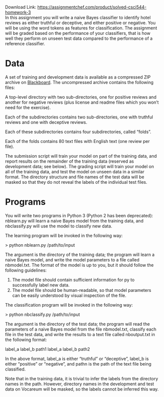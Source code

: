 Download Link: https://assignmentchef.com/product/solved-csci544-homework-3
<br>
In this assignment you will write a naive Bayes classifier to identify hotel reviews as either truthful or deceptive, and either positive or negative. You will be using the word tokens as features for classification. The assignment will be graded based on the performance of your classifiers, that is how well they perform on unseen test data compared to the performance of a reference classifier.

<h1>Data</h1>

A set of training and development data is available as a compressed ZIP archive on <a href="http://blackboard.usc.edu/">Blackboard</a>. The uncompressed archive contains the following files:

A top-level directory with two sub-directories, one for positive reviews and another for negative reviews (plus license and readme files which you won’t need for the exercise).

Each of the subdirectories contains two sub-directories, one with truthful reviews and one with deceptive reviews.

Each of these subdirectories contains four subdirectories, called “folds”.

Each of the folds contains 80 text files with English text (one review per file).

The submission script will train your model on part of the training data, and report results on the remainder of the training data (reserved as development data; see below). The grading script will train your model on all of the training data, and test the model on unseen data in a similar format. The directory structure and file names of the test data will be masked so that they do not reveal the labels of the individual test files.

<h1>Programs</h1>

You will write two programs in Python 3 (Python 2 has been deprecated): nblearn.py will learn a naive Bayes model from the training data, and nbclassify.py will use the model to classify new data.

The learning program will be invoked in the following way:

&gt; python nblearn.py /path/to/input

The argument is the directory of the training data; the program will learn a naive Bayes model, and write the model parameters to a file called nbmodel.txt. The format of the model is up to you, but it should follow the following guidelines:

<ol>

 <li>The model file should contain sufficient information for py to successfully label new data.</li>

 <li>The model file should be human-readable, so that model parameters can be easily understood by visual inspection of the file.</li>

</ol>

The classification program will be invoked in the following way:

&gt; python nbclassify.py /path/to/input

The argument is the directory of the test data; the program will read the parameters of a naive Bayes model from the file nbmodel.txt, classify each file in the test data, and write the results to a text file called nboutput.txt in the following format:

label_a label_b path1 label_a label_b path2

In the above format, label_a is either “truthful” or “deceptive”, label_b is either “positive” or “negative”, and pathn is the path of the text file being classified.

Note that in the training data, it is trivial to infer the labels from the directory names in the path. However, directory names in the development and test data on Vocareum will be masked, so the labels cannot be inferred this way.
